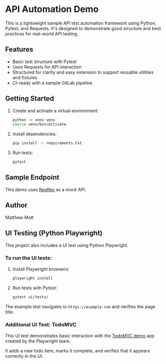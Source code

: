 # API Automation Demo

This is a lightweight sample API test automation framework using Python, Pytest, and Requests. It's designed to demonstrate good structure and best practices for real-world API testing.

## Features
- Basic test structure with Pytest
- Uses Requests for API interaction
- Structured for clarity and easy extension to support reusable utilities and fixtures
- CI-ready with a sample GitLab pipeline

## Getting Started

1. Create and activate a virtual environment:
   ```bash
   python -m venv venv
   source venv/bin/activate
   ```

2. Install dependencies:
   ```bash
   pip install -r requirements.txt
   ```

3. Run tests:
   ```bash
   pytest
   ```

## Sample Endpoint

This demo uses [ReqRes](https://reqres.in/) as a mock API.

## Author
Matthew Mott


## UI Testing (Python Playwright)

This project also includes a UI test using Python Playwright.

### To run the UI tests:
1. Install Playwright browsers:
   ```bash
   playwright install
   ```

2. Run tests with Pytest:
   ```bash
   pytest ui/tests/
   ```

The example test navigates to `https://example.com` and verifies the page title.


### Additional UI Test: TodoMVC

This UI test demonstrates basic interaction with the [TodoMVC demo](https://demo.playwright.dev/todomvc) app created by the Playwright team.

It adds a new todo item, marks it complete, and verifies that it appears correctly in the UI.

